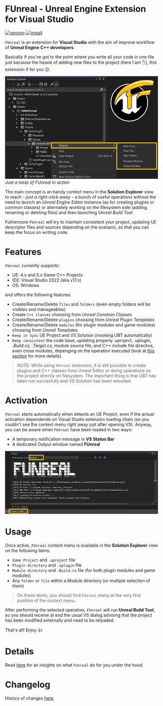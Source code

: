 # FUnreal - Unreal Engine Extension for Visual Studio

[![version](https://img.shields.io/visual-studio-marketplace/v/fdefelici.vs-funreal?color=blue&label=latest)](https://marketplace.visualstudio.com/items?itemName=fdefelici.vs-funreal) [![install](https://img.shields.io/visual-studio-marketplace/i/fdefelici.vs-funreal?color=light-green)](https://marketplace.visualstudio.com/items?itemName=fdefelici.vs-funreal)

`FUnreal` is an extension for **Visual Studio** with the aim of improve workflow of **Unreal Engine** **C++ developers**.

Basically if you've got to the point where you write all your code in one file just because the hassle of adding new files to the project (here I am :raised_hand:), this extension if for you :wink:.

![FUnreal context menu example](./docs/images/intro.png)
*Just a taste of FUnreal in action*

The main concept is an handy context menu in the **Solution Explorer** view to reach - *just a right-click away* - a bunch of useful operations without the need to launch an *Unreal Engine Editor* instance (as for creating plugins or common classes) or alternately working on the filesystem side (adding, renaming or deleting files) and then launching *Unreal Build Tool*.

Futhermore `FUnreal` will try to maintain consistent your project, updating UE descriptor files and sources depending on the scenario, so that you can keep the focus on writing code.

# Features
`FUnreal` currently supports:
* UE: 4.x and 5.x Game C++ Projects
* IDE: Visual Studio 2022 (aka v17.x)
* OS: Windows

and offers the following features:
* Create/Rename/Delete `files` and `folders` (even empty folders will be visibles and manageables)
* Create `C++ classes` choosing from *Unreal Common Classes*
* Create/Rename/Delete `plugins` choosing from *Unreal Plugin Templates*
* Create/Rename/Delete `modules` (for plugin modules and game modules) choosing from *Unreal Templates*
* `Keep in Sync` UE Project and VS Solution (invoking UBT automatically)
* `Keep consistent` the code base, updating properly *.uproject, .uplugin, .Build.cs, .Target.cs*, module source file, and C++ include file directive, even cross modules, depenging on the operation executed (look at [this section](#details) for more details).

> NOTE: While using `FUnreal` extension, it is still possible to create plugins and C++ classes from Unreal Editor or doing operations on the project directly on filesystem. The important thing is that UBT has been run succesfully and VS Solution has been reloaded.

# Activation
`FUnreal` starts automatically when detects an UE Project, even if the actual activation dependends on Visual Studio extension loading chain (so you couldn't see the context menu right away just after opening VS). Anyway, you can be aware when `FUnreal` have been loaded in two ways:
* A temporary notification message in **VS Status Bar**
* A dedicated Output window named **FUnreal**

![FUnreal notification](./docs/images/notify.png)

# Usage
Once active, `FUnreal` context menu is available in the **Solution Explorer** view on the following items:
* `Game Project` and `.uproject` file
* `Plugin directory` and `.uplugin` file
* `Module directory` and `.Build.cs` file (for both plugin modules and game modules)
* Any `folder` or `file` within a Module directory (or multiple selection of them)

> On these items, you should find `FUnreal` menu at the very first position of the context menu.

After performing the selected operation, `FUnreal` will run **Unreal Build Tool**, so you should receive at end the usual VS dialog advising that the project has been modified externally and need to be reloaded.

That's all! Enjoy :+1:

# Details
Read [here](./docs/DETAILS.md) for an insights on what `FUnreal` do for you under the hood.

# Changelog
History of changes [here](./docs/CHANGELOG.md).